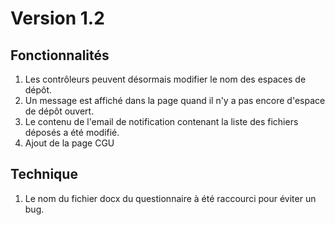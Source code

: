 # Version 1.2

## Fonctionnalités

1. Les contrôleurs peuvent désormais modifier le nom des espaces de dépôt.
2. Un message est affiché dans la page quand il n'y a pas encore d'espace de dépôt ouvert.
3. Le contenu de l'email de notification contenant la liste des fichiers déposés a été modifié.
4. Ajout de la page CGU

## Technique

1. Le nom du fichier docx du questionnaire à été raccourci pour éviter un bug.
